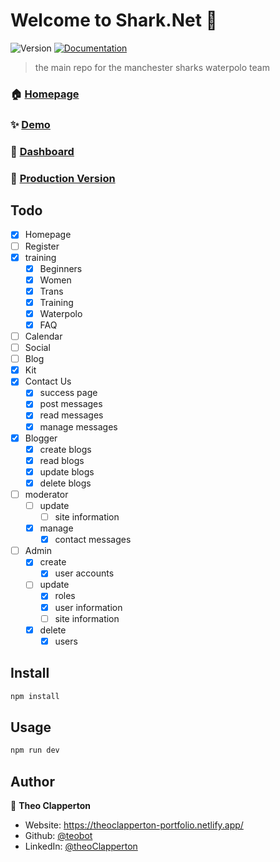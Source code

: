 # Welcome to Shark.Net 👋

![Version](https://img.shields.io/badge/version-1.0.0-blue.svg?cacheSeconds=2592000)
[![Documentation](https://img.shields.io/badge/documentation-yes-brightgreen.svg)](docs)

> the main repo for the manchester sharks waterpolo team

### 🏠 [Homepage](https://github.com/teobot/Shark.Net)

### ✨ [Demo](https://shark-net.vercel.app/)

### :scroll: [Dashboard](https://vercel.com/teobot/shark-net)

### :ship: [Production Version](https://shark-net.vercel.app/)

## Todo

- [x] Homepage
- [ ] Register
- [x] training
  - [x] Beginners
  - [x] Women
  - [x] Trans
  - [x] Training
  - [x] Waterpolo
  - [x] FAQ
- [ ] Calendar
- [ ] Social
- [ ] Blog
- [x] Kit
- [x] Contact Us
  - [x] success page
  - [x] post messages
  - [x] read messages
  - [x] manage messages
- [x] Blogger
  - [x] create blogs
  - [x] read blogs
  - [x] update blogs
  - [x] delete blogs
- [ ] moderator
  - [ ] update
    - [ ] site information
  - [x] manage
    - [x] contact messages
- [ ] Admin
  - [x] create
    - [x] user accounts
  - [ ] update
    - [x] roles
    - [x] user information
    - [ ] site information
  - [x] delete
    - [x] users

## Install

```sh
npm install
```

## Usage

```sh
npm run dev
```

## Author

👤 **Theo Clapperton**

- Website: https://theoclapperton-portfolio.netlify.app/
- Github: [@teobot](https://github.com/teobot)
- LinkedIn: [@theoClapperton](https://linkedin.com/in/theoClapperton)
